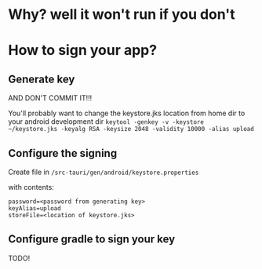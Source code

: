 # Why? well it won't run if you don't


# How to sign your app?
## Generate key
AND DON'T COMMIT IT!!!

You'll probably want to change the keystore.jks location from home dir to your android development dir
`keytool -genkey -v -keystore ~/keystore.jks -keyalg RSA -keysize 2048 -validity 10000 -alias upload`

## Configure the signing
Create file in `/src-tauri/gen/android/keystore.properties`

with contents:
```
password=<password from generating key>
keyAlias=upload
storeFile=<location of keystore.jks>
```

## Configure gradle to sign your key
TODO!
